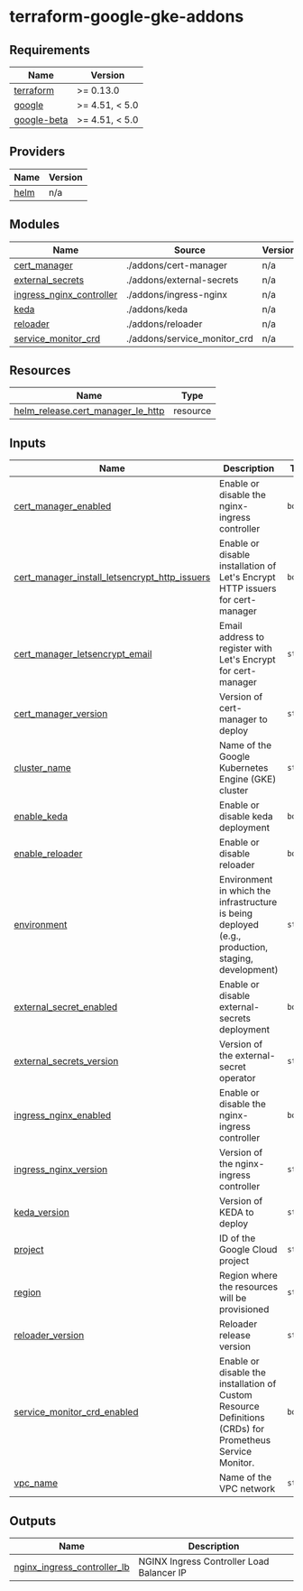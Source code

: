 # terraform-google-gke-addons
<!-- BEGINNING OF PRE-COMMIT-TERRAFORM DOCS HOOK -->
## Requirements

| Name | Version |
|------|---------|
| <a name="requirement_terraform"></a> [terraform](#requirement\_terraform) | >= 0.13.0 |
| <a name="requirement_google"></a> [google](#requirement\_google) | >= 4.51, < 5.0 |
| <a name="requirement_google-beta"></a> [google-beta](#requirement\_google-beta) | >= 4.51, < 5.0 |

## Providers

| Name | Version |
|------|---------|
| <a name="provider_helm"></a> [helm](#provider\_helm) | n/a |

## Modules

| Name | Source | Version |
|------|--------|---------|
| <a name="module_cert_manager"></a> [cert\_manager](#module\_cert\_manager) | ./addons/cert-manager | n/a |
| <a name="module_external_secrets"></a> [external\_secrets](#module\_external\_secrets) | ./addons/external-secrets | n/a |
| <a name="module_ingress_nginx_controller"></a> [ingress\_nginx\_controller](#module\_ingress\_nginx\_controller) | ./addons/ingress-nginx | n/a |
| <a name="module_keda"></a> [keda](#module\_keda) | ./addons/keda | n/a |
| <a name="module_reloader"></a> [reloader](#module\_reloader) | ./addons/reloader | n/a |
| <a name="module_service_monitor_crd"></a> [service\_monitor\_crd](#module\_service\_monitor\_crd) | ./addons/service_monitor_crd | n/a |

## Resources

| Name | Type |
|------|------|
| [helm_release.cert_manager_le_http](https://registry.terraform.io/providers/hashicorp/helm/latest/docs/resources/release) | resource |

## Inputs

| Name | Description | Type | Default | Required |
|------|-------------|------|---------|:--------:|
| <a name="input_cert_manager_enabled"></a> [cert\_manager\_enabled](#input\_cert\_manager\_enabled) | Enable or disable the nginx-ingress controller | `bool` | `false` | no |
| <a name="input_cert_manager_install_letsencrypt_http_issuers"></a> [cert\_manager\_install\_letsencrypt\_http\_issuers](#input\_cert\_manager\_install\_letsencrypt\_http\_issuers) | Enable or disable installation of Let's Encrypt HTTP issuers for cert-manager | `bool` | `false` | no |
| <a name="input_cert_manager_letsencrypt_email"></a> [cert\_manager\_letsencrypt\_email](#input\_cert\_manager\_letsencrypt\_email) | Email address to register with Let's Encrypt for cert-manager | `string` | `""` | no |
| <a name="input_cert_manager_version"></a> [cert\_manager\_version](#input\_cert\_manager\_version) | Version of cert-manager to deploy | `string` | `"1.12.2"` | no |
| <a name="input_cluster_name"></a> [cluster\_name](#input\_cluster\_name) | Name of the Google Kubernetes Engine (GKE) cluster | `string` | n/a | yes |
| <a name="input_enable_keda"></a> [enable\_keda](#input\_enable\_keda) | Enable or disable keda deployment | `bool` | `false` | no |
| <a name="input_enable_reloader"></a> [enable\_reloader](#input\_enable\_reloader) | Enable or disable reloader | `bool` | `false` | no |
| <a name="input_environment"></a> [environment](#input\_environment) | Environment in which the infrastructure is being deployed (e.g., production, staging, development) | `string` | n/a | yes |
| <a name="input_external_secret_enabled"></a> [external\_secret\_enabled](#input\_external\_secret\_enabled) | Enable or disable external-secrets deployment | `bool` | `false` | no |
| <a name="input_external_secrets_version"></a> [external\_secrets\_version](#input\_external\_secrets\_version) | Version of the external-secret operator | `string` | `"0.8.3"` | no |
| <a name="input_ingress_nginx_enabled"></a> [ingress\_nginx\_enabled](#input\_ingress\_nginx\_enabled) | Enable or disable the nginx-ingress controller | `bool` | `false` | no |
| <a name="input_ingress_nginx_version"></a> [ingress\_nginx\_version](#input\_ingress\_nginx\_version) | Version of the nginx-ingress controller | `string` | `"4.7.0"` | no |
| <a name="input_keda_version"></a> [keda\_version](#input\_keda\_version) | Version of KEDA to deploy | `string` | `"2.10.2"` | no |
| <a name="input_project"></a> [project](#input\_project) | ID of the Google Cloud project | `string` | `""` | no |
| <a name="input_region"></a> [region](#input\_region) | Region where the resources will be provisioned | `string` | `"asia-south1"` | no |
| <a name="input_reloader_version"></a> [reloader\_version](#input\_reloader\_version) | Reloader release version | `string` | `"1.0.27"` | no |
| <a name="input_service_monitor_crd_enabled"></a> [service\_monitor\_crd\_enabled](#input\_service\_monitor\_crd\_enabled) | Enable or disable the installation of Custom Resource Definitions (CRDs) for Prometheus Service Monitor. | `bool` | `false` | no |
| <a name="input_vpc_name"></a> [vpc\_name](#input\_vpc\_name) | Name of the VPC network | `string` | `""` | no |

## Outputs

| Name | Description |
|------|-------------|
| <a name="output_nginx_ingress_controller_lb"></a> [nginx\_ingress\_controller\_lb](#output\_nginx\_ingress\_controller\_lb) | NGINX Ingress Controller Load Balancer IP |
<!-- END OF PRE-COMMIT-TERRAFORM DOCS HOOK -->
